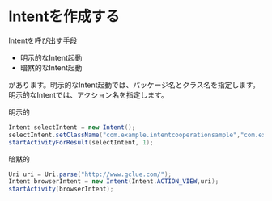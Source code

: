 # Intentを作成する


Intentを呼び出す手段

- 明示的なIntent起動
- 暗黙的なIntent起動

があります。明示的なIntent起動では、パッケージ名とクラス名を指定します。明示的なIntentでは、アクション名を指定します。

明示的
```java
Intent selectIntent = new Intent();
selectIntent.setClassName("com.example.intentcooperationsample","com.example.intentcooperationsample.MyActivity");
startActivityForResult(selectIntent, 1);
```
暗黙的
```java
Uri uri = Uri.parse("http://www.gclue.com/");
Intent browserIntent = new Intent(Intent.ACTION_VIEW,uri);
startActivity(browserIntent);
```


